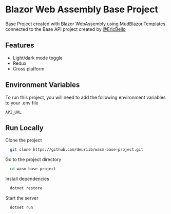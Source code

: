 
# Blazor Web Assembly Base Project

Base Project created with Blazor WebAssembly using MudBlazor.Templates connected to the Base API project created by [@EricBello](https://github.com/EricBello)


## Features

- Light/dark mode toggle
- Redux
- Cross platform


## Environment Variables

To run this project, you will need to add the following environment variables to your .env file

`API_URL`


## Run Locally

Clone the project

```bash
  git clone https://github.com/deuriib/wasm-base-project.git
```

Go to the project directory

```bash
  cd wasm-base-project
```

Install dependencies

```bash
  dotnet restore
```

Start the server

```bash
  dotnet run
```

